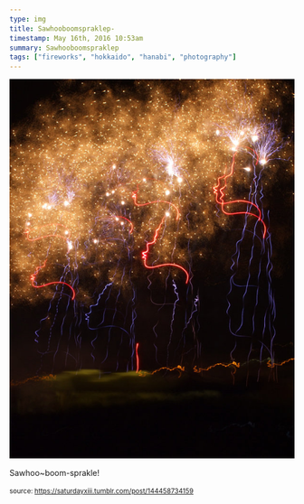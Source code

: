 ```yaml
---
type: img
title: Sawhooboomspraklep-
timestamp: May 16th, 2016 10:53am
summary: Sawhooboomspraklep 
tags: ["fireworks", "hokkaido", "hanabi", "photography"]
---
```

<img src="../media/144458734159.jpg"/>
                                                                                          <div class="caption"><p>Sawhoo~boom-sprakle!</p> </div>
                                    
                
                
                
                
                                
<small>source: https://saturdayxiii.tumblr.com/post/144458734159</small>